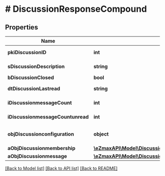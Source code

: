 # # DiscussionResponseCompound

## Properties

Name | Type | Description | Notes
------------ | ------------- | ------------- | -------------
**pkiDiscussionID** | **int** | The unique ID of the Discussion |
**sDiscussionDescription** | **string** | The description of the Discussion |
**bDiscussionClosed** | **bool** | Whether if it&#39;s an closed |
**dtDiscussionLastread** | **string** | The date the Discussion was last read | [optional]
**iDiscussionmessageCount** | **int** | The count of Attachment. |
**iDiscussionmessageCountunread** | **int** | The count of Attachment. |
**objDiscussionconfiguration** | **object** | A Custom Discussionconfiguration Object | [optional]
**aObjDiscussionmembership** | [**\eZmaxAPI\Model\DiscussionmembershipResponseCompound[]**](DiscussionmembershipResponseCompound.md) |  |
**aObjDiscussionmessage** | [**\eZmaxAPI\Model\DiscussionmessageResponseCompound[]**](DiscussionmessageResponseCompound.md) |  |

[[Back to Model list]](../../README.md#models) [[Back to API list]](../../README.md#endpoints) [[Back to README]](../../README.md)
